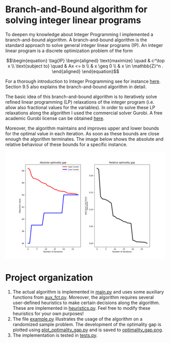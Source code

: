 # Branch-and-Bound algorithm for solving integer linear programs

To deepen my knowledge about Integer Programming I implemented a branch-and-bound algorithm. A branch-and-bound algorithm is the standard approach to solve general integer linear programs (IP). 
An integer linear program is a discrete optimization problem of the form

$$\begin{equation} \tag{IP}
    \begin{aligned} 
        \text{maximize} \quad    & c^\top x \\
        \text{subject to} \quad  & Ax <= b \\
                                 & x \geq 0 \\
                                 & x \in \mathbb{Z}^n .
    \end{aligned}
\end{equation}$$

For a thorough introduction to Integer Programming see for instance [here](https://web.mit.edu/15.053/www/AMP-Chapter-09.pdf). Section 9.5 also explains the branch-and-bound algorithm in detail. 

The basic idea of this branch-and-bound algorithm is to iteratively solve refined linear programming (LP) relaxations of the integer program (i.e. allow also fractional values for the variables). In order to solve these LP relaxations along the algorithm I used the commercial solver Gurobi. A free academic Gurobi license can be obtained [here](https://www.gurobi.com/academia/academic-program-and-licenses/).

Moreover, the algorithm maintains and improves upper and lower bounds for the optimal value in each iteration. As soon as these bounds are close enough the algorithm terminates. The image below shows the absolute and relative behaviour of these bounds for a specific instance. 

![](/optimality_gap.png)


# Project organization
1. The actual algorithm is implemented in [main.py](/main.py) and uses some auxiliary functions from [aux_fct.py](/aux_fct.py). Moreover, the algorithm requires several user-defined heuristics to make certain decisions along the algorithm. These are implemented in [heuristics.py](/heuristics.py). Feel free to modify these heuristics for your own purposes!
2. The file [example.py](/example.py) illustrates the usage of the algorithm on a randomized sample problem. The development of the optimality gap is plotted using [plot_optimality_gap.py](/plot_optimality_gap.py) and is saved to [optimality_gap.png](/optimality_gap.png).
3. The implementation is tested in [tests.py](/tests.py).


